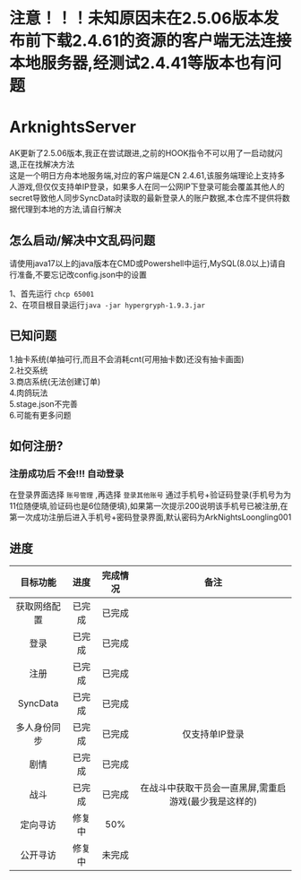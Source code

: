 # 注意！！！未知原因未在2.5.06版本发布前下载2.4.61的资源的客户端无法连接本地服务器,经测试2.4.41等版本也有问题
# ArknightsServer
AK更新了2.5.06版本,我正在尝试跟进,之前的HOOK指令不可以用了一启动就闪退,正在找解决方法  
这是一个明日方舟本地服务端,对应的客户端是CN 2.4.61,该服务端理论上支持多人游戏,但仅仅支持单IP登录，如果多人在同一公网IP下登录可能会覆盖其他人的secret导致他人同步SyncData时读取的最新登录人的账户数据,本仓库不提供将数据代理到本地的方法,请自行解决
## 怎么启动/解决中文乱码问题
请使用java17以上的java版本在CMD或Powershell中运行,MySQL(8.0以上)请自行准备,不要忘记改config.json中的设置

1、首先运行 `chcp 65001`  
2、在项目根目录运行`java -jar hypergryph-1.9.3.jar`

## 已知问题
 
1.抽卡系统(单抽可行,而且不会消耗cnt(可用抽卡数)还没有抽卡画面)  
2.社交系统  
3.商店系统(无法创建订单)  
4.肉鸽玩法  
5.stage.json不完善  
6.可能有更多问题

## 如何注册?
### 注册成功后 不会!!! 自动登录

在登录界面选择 `账号管理` ,再选择 `登录其他账号` 通过手机号+验证码登录(手机号为为11位随便填,验证码也是6位随便填),如果第一次提示200说明该手机号已被注册,在第一次成功注册后进入手机号+密码登录界面,默认密码为ArkNightsLoongling001

## 进度
|   目标功能  | 进度  | 完成情况 | 备注 |
|:-------:|:---:|:----:|:---:|
|  获取网络配置 | 已完成 | 已完成  |  |
|    登录   | 已完成 | 已完成  |  |
|    注册   | 已完成 | 已完成  |  |
| SyncData | 已完成 | 已完成  |  |
|  多人身份同步 | 已完成 | 已完成  | 仅支持单IP登录 |
|    剧情   | 已完成 | 已完成  |  |
|    战斗   | 已完成 | 已完成  | 在战斗中获取干员会一直黑屏,需重启游戏(最少我是这样的) |
|   定向寻访  | 修复中 | 50%  |  |
|  公开寻访   | 修复中 | 未完成  |  |
